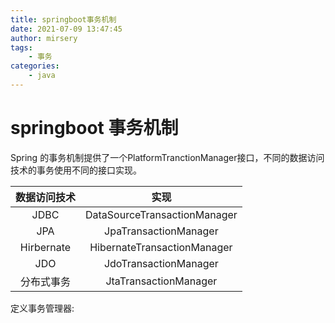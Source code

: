 ```yaml
---
title: springboot事务机制
date: 2021-07-09 13:47:45
author: mirsery
tags: 
	- 事务
categories:	
	- java	
---
```

# springboot 事务机制 

Spring 的事务机制提供了一个PlatformTranctionManager接口，不同的数据访问技术的事务使用不同的接口实现。

|数据访问技术|实现|
|:---:|:---:|
JDBC|DataSourceTransactionManager
JPA|JpaTransactionManager
Hirbernate|HibernateTransactionManager
JDO|JdoTransactionManager
分布式事务|JtaTransactionManager

定义事务管理器:
```java:n

```